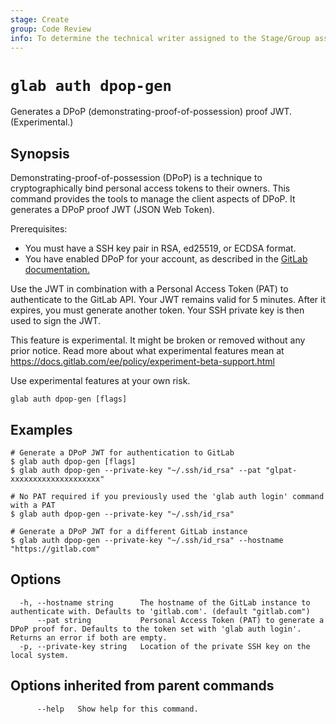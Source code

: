 ```yaml
---
stage: Create
group: Code Review
info: To determine the technical writer assigned to the Stage/Group associated with this page, see https://about.gitlab.com/handbook/product/ux/technical-writing/#assignments
---
```


<!--
This documentation is auto generated by a script.
Please do not edit this file directly. Run `make gen-docs` instead.
-->

# `glab auth dpop-gen`

Generates a DPoP (demonstrating-proof-of-possession) proof JWT. (Experimental.)

## Synopsis

Demonstrating-proof-of-possession (DPoP) is a technique to
cryptographically bind personal access tokens to their owners. This command provides
the tools to manage the client aspects of DPoP. It generates a DPoP proof JWT
(JSON Web Token).

Prerequisites:

- You must have a SSH key pair in RSA, ed25519, or ECDSA format.
- You have enabled DPoP for your account, as described in the [GitLab documentation.](https://docs.gitlab.com/user/profile/personal_access_tokens/#require-dpop-headers-with-personal-access-tokens)

Use the JWT in combination with a Personal Access Token (PAT) to authenticate to
the GitLab API. Your JWT remains valid for 5 minutes. After it expires, you must
generate another token. Your SSH private key is then used to sign the JWT.

This feature is experimental. It might be broken or removed without any prior notice.
Read more about what experimental features mean at
<https://docs.gitlab.com/ee/policy/experiment-beta-support.html>

Use experimental features at your own risk.

```plaintext
glab auth dpop-gen [flags]
```

## Examples

```console
# Generate a DPoP JWT for authentication to GitLab
$ glab auth dpop-gen [flags]
$ glab auth dpop-gen --private-key "~/.ssh/id_rsa" --pat "glpat-xxxxxxxxxxxxxxxxxxxx"

# No PAT required if you previously used the 'glab auth login' command with a PAT
$ glab auth dpop-gen --private-key "~/.ssh/id_rsa"

# Generate a DPoP JWT for a different GitLab instance
$ glab auth dpop-gen --private-key "~/.ssh/id_rsa" --hostname "https://gitlab.com"

```

## Options

```plaintext
  -h, --hostname string      The hostname of the GitLab instance to authenticate with. Defaults to 'gitlab.com'. (default "gitlab.com")
      --pat string           Personal Access Token (PAT) to generate a DPoP proof for. Defaults to the token set with 'glab auth login'. Returns an error if both are empty.
  -p, --private-key string   Location of the private SSH key on the local system.
```

## Options inherited from parent commands

```plaintext
      --help   Show help for this command.
```
